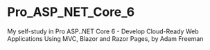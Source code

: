 # Pro_ASP_NET_Core_6
My self-study in Pro ASP..NET Core 6 - Develop Cloud-Ready Web Applications Using MVC, Blazor and Razor Pages, by Adam Freeman
